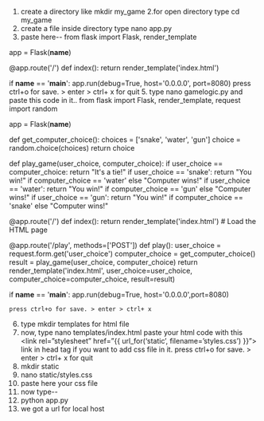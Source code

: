 1. create a directory like
mkdir my_game
2.for open directory type
cd my_game
3. create a file inside directory 
 type nano app.py
4. paste here--
from flask import Flask, render_template

app = Flask(__name__)

@app.route('/')
def index():
    return render_template('index.html')

if __name__ == '__main__':
    app.run(debug=True, host='0.0.0.0', port=8080)
    press ctrl+o for save. > enter > ctrl+ x for quit
5. type nano gamelogic.py and paste this code in it..
from flask import Flask, render_template, request
import random

app = Flask(__name__)

def get_computer_choice():
    choices = ['snake', 'water', 'gun']
    choice = random.choice(choices)
    return choice

def play_game(user_choice, computer_choice):
    if user_choice == computer_choice:
        return "It's a tie!"
    if user_choice == 'snake':
        return "You win!" if computer_choice == 'water' else "Computer wins!"
    if user_choice == 'water':
        return "You win!" if computer_choice == 'gun' else "Computer wins!"
    if user_choice == 'gun':
        return "You win!" if computer_choice == 'snake' else "Computer wins!"

@app.route('/')
def index():
    return render_template('index.html')  # Load the HTML page

@app.route('/play', methods=['POST'])
def play():
    user_choice = request.form.get('user_choice')
    computer_choice = get_computer_choice()
    result = play_game(user_choice, computer_choice)
    return render_template('index.html', user_choice=user_choice, computer_choice=computer_choice, result=result)

if __name__ == '__main__':
    app.run(debug=True, host='0.0.0.0',port=8080)
    
    press ctrl+o for save. > enter > ctrl+ x
6.  type mkdir templates for html file
7. now, type nano templates/index.html
paste your html code with 
this <link rel=”stylesheet” href=”{{ url_for(‘static’, filename=’styles.css’) }}”>
link in head tag if you want to add css file in it.
press ctrl+o for save. > enter > ctrl+ x for quit
8. mkdir static
9. nano static/styles.css
10. paste here your css file
11. now type--
12. python app.py
13. we got a url for local host